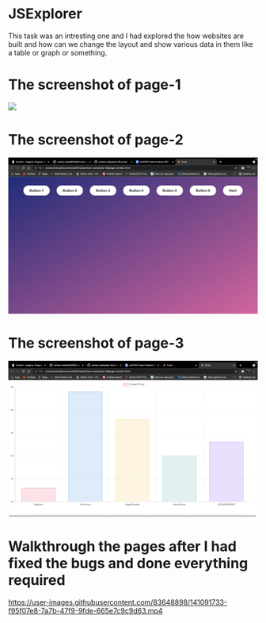 #  JSExplorer
This task was an intresting one and I had explored the how websites are built and how can we change the layout and show various data in them like a table or graph or something. <br>

# The screenshot of page-1
![](amfoss-task-08-page-01.png)

# The screenshot of page-2
![](amfoss-task-08-page-02.png)

# The screenshot of page-3
![](amfoss-task-08-page-03.png)

# Walkthrough the pages after I had fixed the bugs and done everything required


https://user-images.githubusercontent.com/83648898/141091733-f95f07e8-7a7b-47f9-9fde-665e7c9c9d63.mp4

